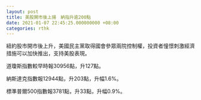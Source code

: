 ```yaml
---
layout: post
title: 美股開市後上揚　納指升逾200點
date: 2021-01-07 22:45:25.000000000 +08:00
categories: rthk
---
```


紐約股市開市後上升，美國民主黨取得國會參眾兩院控制權，投資者憧憬刺激經濟措施可以加快推出，支持美股表現。

道瓊斯指數較早時報30956點，升127點。

納斯達克指數報12944點，升203點，升幅1.6%。

標準普爾500指數報3781點，升33點，升幅0.9%。
